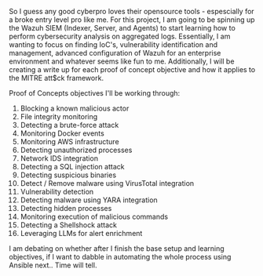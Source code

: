 So I guess any good cyberpro loves their opensource tools - espescially for a broke entry level pro like me. For this project, I am going to be spinning up the Wazuh SIEM (Indexer, Server, and Agents) to start learning how to perform cybersecurity analysis on aggregated logs. Essentially, I am wanting to focus on finding IoC's, vulnerability identification and management, advanced configuration of Wazuh for an enterprise environment and whatever seems like fun to me. Additionally, I will be creating a write up for each proof of concept objective and how it applies to the MITRE att$ck framework.

Proof of Concepts objectives I'll be working through:
1. Blocking a known malicious actor
2. File integrity monitoring
3. Detecting a brute-force attack
4. Monitoring Docker events
5. Monitoring AWS infrastructure
6. Detecting unauthorized processes
7. Network IDS integration
8. Detecting a SQL injection attack
9. Detecting suspicious binaries
10. Detect / Remove malware using VirusTotal integration
11. Vulnerability detection
12. Detecting malware using YARA integration
13. Detecting hidden processes
14. Monitoring execution of malicious commands
15. Detecting a Shellshock attack
16. Leveraging LLMs for alert enrichment

I am debating on whether after I finish the base setup and learning objectives, if I want to dabble in automating the whole process using Ansible next.. Time will tell. 
